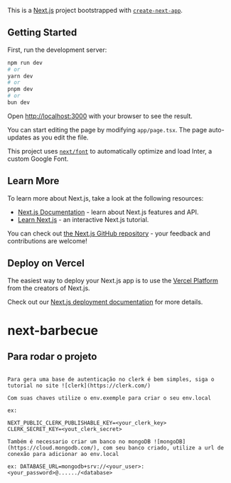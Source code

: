 This is a [Next.js](https://nextjs.org/) project bootstrapped with [`create-next-app`](https://github.com/vercel/next.js/tree/canary/packages/create-next-app).

## Getting Started

First, run the development server:

```bash
npm run dev
# or
yarn dev
# or
pnpm dev
# or
bun dev
```

Open [http://localhost:3000](http://localhost:3000) with your browser to see the result.

You can start editing the page by modifying `app/page.tsx`. The page auto-updates as you edit the file.

This project uses [`next/font`](https://nextjs.org/docs/basic-features/font-optimization) to automatically optimize and load Inter, a custom Google Font.

## Learn More

To learn more about Next.js, take a look at the following resources:

- [Next.js Documentation](https://nextjs.org/docs) - learn about Next.js features and API.
- [Learn Next.js](https://nextjs.org/learn) - an interactive Next.js tutorial.

You can check out [the Next.js GitHub repository](https://github.com/vercel/next.js/) - your feedback and contributions are welcome!

## Deploy on Vercel

The easiest way to deploy your Next.js app is to use the [Vercel Platform](https://vercel.com/new?utm_medium=default-template&filter=next.js&utm_source=create-next-app&utm_campaign=create-next-app-readme) from the creators of Next.js.

Check out our [Next.js deployment documentation](https://nextjs.org/docs/deployment) for more details.

# next-barbecue

## Para rodar o projeto

```

Para gera uma base de autenticação no clerk é bem simples, siga o tutorial no site ![clerk](https://clerk.com/)

Com suas chaves utilize o env.exemple para criar o seu env.local

ex:

NEXT_PUBLIC_CLERK_PUBLISHABLE_KEY=<your_clerk_key>
CLERK_SECRET_KEY=<yout_clerk_secret>

```

```
Também é necessario criar um banco no mongoDB ![mongoDB](https://cloud.mongodb.com/), com seu banco criado, utilize a url de conexão para adicionar ao env.local

ex: DATABASE_URL=mongodb+srv://<your_user>:<your_password>@....../<database>

```
